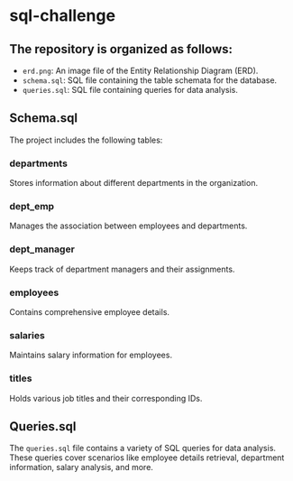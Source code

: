 # sql-challenge


## The repository is organized as follows:

- `erd.png`: An image file of the Entity Relationship Diagram (ERD).
- `schema.sql`: SQL file containing the table schemata for the database.
- `queries.sql`: SQL file containing queries for data analysis.

## Schema.sql

The project includes the following tables:

### departments
Stores information about different departments in the organization.

### dept_emp
Manages the association between employees and departments.

### dept_manager
Keeps track of department managers and their assignments.

### employees
Contains comprehensive employee details.

### salaries
Maintains salary information for employees.

### titles
Holds various job titles and their corresponding IDs.

## Queries.sql

The `queries.sql` file contains a variety of SQL queries for data analysis. These queries cover scenarios like employee details retrieval, department information, salary analysis, and more.
